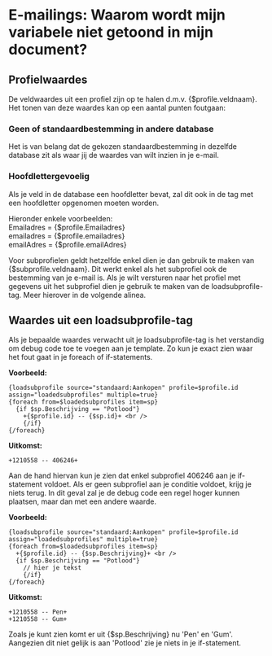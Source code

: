 # E-mailings: Waarom wordt mijn variabele niet getoond in mijn document?

## Profielwaardes
De veldwaardes uit een profiel zijn op te halen d.m.v. {$profile.veldnaam}.
Het tonen van deze waardes kan op een aantal punten foutgaan:

### Geen of standaardbestemming in andere database
Het is van belang dat de gekozen standaardbestemming in dezelfde database zit als waar jij de waardes van wilt inzien in je e-mail. 

### Hoofdlettergevoelig
Als je veld in de database een hoofdletter bevat, zal dit ook in de tag met een hoofdletter opgenomen moeten worden. 

Hieronder enkele voorbeelden:  
Emailadres	=	{$profile.Emailadres}  
emailadres	=	{$profile.emailadres}  
emailAdres	=	{$profile.emailAdres}  

Voor subprofielen geldt hetzelfde enkel dien je dan gebruik te maken van {$subprofile.veldnaam}. Dit werkt enkel als het subprofiel ook de bestemming van je e-mail is. Als je wilt versturen naar het profiel met gegevens uit het subprofiel dien je gebruik te maken van de loadsubprofile-tag. Meer hierover in de volgende alinea.

## Waardes uit een loadsubprofile-tag
Als je bepaalde waardes verwacht uit je loadsubprofile-tag is het verstandig om debug code toe te voegen aan je template. Zo kun je exact zien waar het fout gaat in je foreach of if-statements.

**Voorbeeld:**
```
{loadsubprofile source="standaard:Aankopen" profile=$profile.id assign="loadedsubprofiles" multiple=true}
{foreach from=$loadedsubprofiles item=sp}
  {if $sp.Beschrijving == "Potlood"}
    +{$profile.id} -- {$sp.id}+ <br />
	{/if}
{/foreach}
```

**Uitkomst:**
```
+1210558 -- 406246+
```

Aan de hand hiervan kun je zien dat enkel subprofiel 406246 aan je if-statement voldoet.
Als er geen subprofiel aan je conditie voldoet, krijg je niets terug. In dit geval zal je de debug code een regel hoger kunnen plaatsen, maar dan met een andere waarde.

**Voorbeeld:**
```
{loadsubprofile source="standaard:Aankopen" profile=$profile.id assign="loadedsubprofiles" multiple=true}
{foreach from=$loadedsubprofiles item=sp}
  +{$profile.id} -- {$sp.Beschrijving}+ <br />
  {if $sp.Beschrijving == "Potlood"}
    // hier je tekst
	{/if}
{/foreach}
```

**Uitkomst:**
```
+1210558 -- Pen+ 
+1210558 -- Gum+
```

Zoals je kunt zien komt er uit {$sp.Beschrijving} nu 'Pen' en 'Gum'. Aangezien dit niet gelijk is aan 'Potlood' zie je niets in je if-statement.
